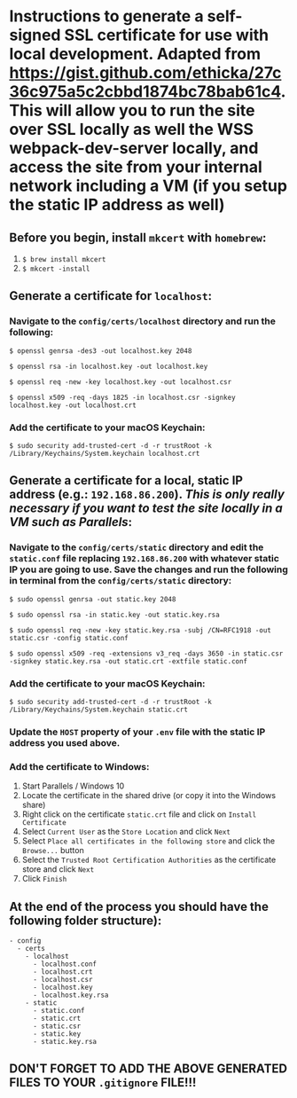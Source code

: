 # Instructions to generate a self-signed SSL certificate for use with local development. Adapted from https://gist.github.com/ethicka/27c36c975a5c2cbbd1874bc78bab61c4. This will allow you to run the site over SSL locally as well the WSS webpack-dev-server locally, and access the site from your internal network including a VM (if you setup the static IP address as well)

## Before you begin, install `mkcert` with `homebrew`:

1. `$ brew install mkcert`
2. `$ mkcert -install`

## Generate a certificate for `localhost`:

### Navigate to the `config/certs/localhost` directory and run the following:

`$ openssl genrsa -des3 -out localhost.key 2048`

`$ openssl rsa -in localhost.key -out localhost.key`

`$ openssl req -new -key localhost.key -out localhost.csr`

`$ openssl x509 -req -days 1825 -in localhost.csr -signkey localhost.key -out localhost.crt`

### Add the certificate to your macOS Keychain:

`$ sudo security add-trusted-cert -d -r trustRoot -k /Library/Keychains/System.keychain localhost.crt`

## Generate a certificate for a local, static IP address (e.g.: `192.168.86.200`). _This is only really necessary if you want to test the site locally in a VM such as Parallels_:

### Navigate to the `config/certs/static` directory and edit the `static.conf` file replacing `192.168.86.200` with whatever static IP you are going to use. Save the changes and run the following in terminal from the `config/certs/static` directory:

`$ sudo openssl genrsa -out static.key 2048`

`$ sudo openssl rsa -in static.key -out static.key.rsa`

`$ sudo openssl req -new -key static.key.rsa -subj /CN=RFC1918 -out static.csr -config static.conf`

`$ sudo openssl x509 -req -extensions v3_req -days 3650 -in static.csr -signkey static.key.rsa -out static.crt -extfile static.conf`

### Add the certificate to your macOS Keychain:

`$ sudo security add-trusted-cert -d -r trustRoot -k /Library/Keychains/System.keychain static.crt`

### Update the `HOST` property of your `.env` file with the static IP address you used above.

### Add the certificate to Windows:

1. Start Parallels / Windows 10
2. Locate the certificate in the shared drive (or copy it into the Windows share)
3. Right click on the certificate `static.crt` file and click on `Install Certificate`
4. Select `Current User` as the `Store Location` and click `Next`
5. Select `Place all certificates in the following store` and click the `Browse...` button
6. Select the `Trusted Root Certification Authorities` as the certificate store and click `Next`
7. Click `Finish`

## At the end of the process you should have the following folder structure):

    - config
      - certs
        - localhost
          - localhost.conf
          - localhost.crt
          - localhost.csr
          - localhost.key
          - localhost.key.rsa
        - static
          - static.conf
          - static.crt
          - static.csr
          - static.key
          - static.key.rsa

## DON'T FORGET TO ADD THE ABOVE GENERATED FILES TO YOUR `.gitignore` FILE!!!
